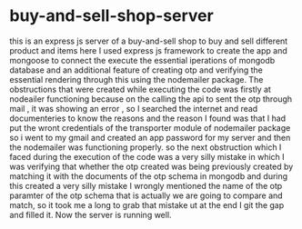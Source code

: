 # buy-and-sell-shop-server
this is an express js server of a buy-and-sell shop to buy and sell different product and items here I used express js framework to create the app and mongoose to connect the execute the essential iperations of mongodb database and an additional feature of creating otp and verifying the essential rendering through this using the nodemailer package. The obstructions that were created while executing the code was firstly at nodeailer functioning because on the calling the api to sent the otp through mail , it was showing an error , so I searched the internet and read documenteries to know the reasons and the reason I found was that I had put the wront credentials of the transporter module of nodemailer package so i went to my gmail and created an app password for my server and then the nodemailer was functioning properly. so the next obstruction which I faced during the execution of the code was a very silly mistake in which I was verifying that whether the otp created was being previously created by matching it with the documents of the otp schema in mongodb and during this created a very silly mistake I wrongly mentioned the name of the otp paramter of the otp schema that is actually we are going to compare and match, so it took me a long to grab that mistake ut at the end I git the gap and filled it. Now the server is running well.   
